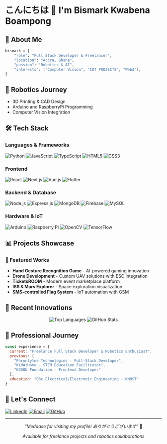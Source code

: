 # こんにちは 👋  I'm Bismark Kwabena Boampong

## 🌟 About Me
```python
bismark = {
    "role": "Full Stack Developer & Freelancer",
    "location": "Accra, Ghana",
    "passion": "Robotics & AI",
    "interests": ["Computer Vision", "IOT PROJECTS", "Web3"],
}
```

## 🤖 Robotics Journey
- 3D Printing & CAD Design
- Arduino and RaspberryPi Programming
- Computer Vision Integration

## 🛠️ Tech Stack 

### Languages & Frameworks
![Python](https://img.shields.io/badge/Python-3776AB?style=for-the-badge&logo=python&logoColor=white)
![JavaScript](https://img.shields.io/badge/JavaScript-F7DF1E?style=for-the-badge&logo=javascript&logoColor=black)
![TypeScript](https://img.shields.io/badge/TypeScript-007ACC?style=for-the-badge&logo=typescript&logoColor=white)
![HTML5](https://img.shields.io/badge/HTML5-E34F26?style=for-the-badge&logo=html5&logoColor=white)
![CSS3](https://img.shields.io/badge/CSS3-1572B6?style=for-the-badge&logo=css3&logoColor=white)

### Frontend
![React](https://img.shields.io/badge/React-20232A?style=for-the-badge&logo=react&logoColor=61DAFB)
![Next.js](https://img.shields.io/badge/Next.js-000000?style=for-the-badge&logo=next.js&logoColor=white)
![Vue.js](https://img.shields.io/badge/Vue.js-35495E?style=for-the-badge&logo=vue.js&logoColor=4FC08D)
![Flutter](https://img.shields.io/badge/Flutter-02569B?style=for-the-badge&logo=flutter&logoColor=white)

### Backend & Database
![Node.js](https://img.shields.io/badge/Node.js-339933?style=for-the-badge&logo=node.js&logoColor=white)
![Express.js](https://img.shields.io/badge/Express.js-404D59?style=for-the-badge)
![MongoDB](https://img.shields.io/badge/MongoDB-4EA94B?style=for-the-badge&logo=mongodb&logoColor=white)
![Firebase](https://img.shields.io/badge/Firebase-FFCA28?style=for-the-badge&logo=firebase&logoColor=black)
![MySQL](https://img.shields.io/badge/MySQL-005C84?style=for-the-badge&logo=mysql&logoColor=white)

### Hardware & IoT
![Arduino](https://img.shields.io/badge/Arduino-00979D?style=for-the-badge&logo=Arduino&logoColor=white)
![Raspberry Pi](https://img.shields.io/badge/Raspberry%20Pi-A22846?style=for-the-badge&logo=Raspberry%20Pi&logoColor=white)
![OpenCV](https://img.shields.io/badge/OpenCV-27338e?style=for-the-badge&logo=OpenCV&logoColor=white)
![TensorFlow](https://img.shields.io/badge/TensorFlow-FF6F00?style=for-the-badge&logo=tensorflow&logoColor=white)

## 📊 Projects Showcase

### 🏯 Featured Works
- **Hand Gesture Recognition Game** - AI-powered gaming innovation
- **Drone Development** - Custom UAV solutions with ESC integration
- **TicketsROOM** - Modern event marketplace platform
- **ISS & Mars Explorer** - Space exploration visualization
- **SMS-controlled Flag System** - IoT automation with GSM

## 🎨 Recent Innovations

<div align="center">

![Top Languages](https://github-readme-stats.vercel.app/api/top-langs/?username=kwabena369&layout=compact&theme=tokyonight)
![GitHub Stats](https://github-readme-stats.vercel.app/api?username=kwabena369&show_icons=true&theme=tokyonight)

</div>

## 🌺 Professional Journey
```javascript
const experience = {
  current: "Freelance Full Stack Developer & Robotics Enthusiast",
  previous: [
    "Phronlytne Technologies - Full-Stack Developer",
    "KidAtHome - STEM Education Facilitator",
    "KODON Foundation - Frontend Developer"
  ],
  education: "BSc Electrical/Electronic Engineering - KNUST"
}
```

## 🎋 Let's Connect
[![LinkedIn](https://img.shields.io/badge/LinkedIn-0077B5?style=for-the-badge&logo=linkedin&logoColor=white)](https://www.linkedin.com/in/bismark-kwabena-049a9b322/)
[![Email](https://img.shields.io/badge/Email-D14836?style=for-the-badge&logo=gmail&logoColor=white)](mailto:bismarkkwabenaboampong@gmail.com)
[![GitHub](https://img.shields.io/badge/GitHub-100000?style=for-the-badge&logo=github&logoColor=white)](https://github.com/kwabena369)

---
<div align="center">

*"Medaase for visiting my profile! ありがとうございます"* 🙏

*Available for freelance projects and robotics collaborations*

</div>

